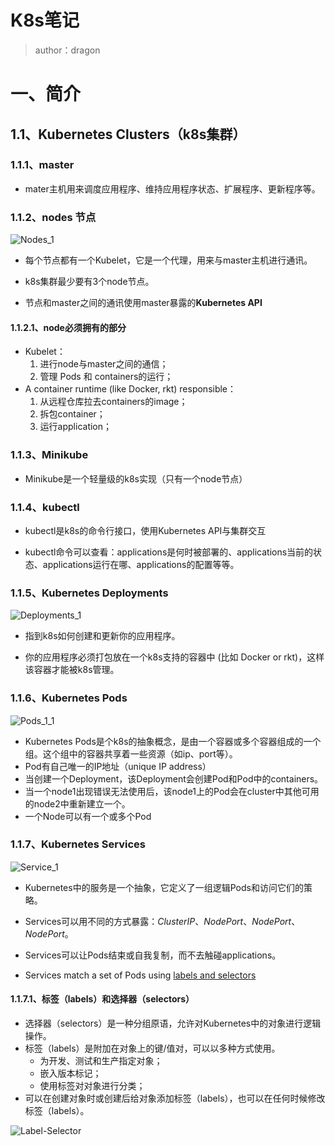 # K8s笔记



> author：dragon
>
> 



# 一、简介

## 1.1、Kubernetes Clusters（k8s集群）

### 1.1.1、master 

- mater主机用来调度应用程序、维持应用程序状态、扩展程序、更新程序等。



### 1.1.2、nodes 节点

![Nodes_1](./images/Nodes_1.png)

- 每个节点都有一个Kubelet，它是一个代理，用来与master主机进行通讯。

- k8s集群最少要有3个node节点。

- 节点和master之间的通讯使用master暴露的**Kubernetes API**

#### 1.1.2.1、node必须拥有的部分

- Kubelet：
  1. 进行node与master之间的通信；
  2. 管理 Pods 和 containers的运行；
- A container runtime (like Docker, rkt) responsible：
  1. 从远程仓库拉去containers的image；
  2. 拆包container；
  3. 运行application；



### 1.1.3、Minikube

- Minikube是一个轻量级的k8s实现（只有一个node节点）



### 1.1.4、kubectl

- kubectl是k8s的命令行接口，使用Kubernetes API与集群交互

- kubectl命令可以查看：applications是何时被部署的、applications当前的状态、applications运行在哪、applications的配置等等。



### 1.1.5、Kubernetes Deployments

![Deployments_1](./images/Deployments_1.png)

- 指到k8s如何创建和更新你的应用程序。

- 你的应用程序必须打包放在一个k8s支持的容器中 (比如 Docker or rkt)，这样该容器才能被k8s管理。



### 1.1.6、Kubernetes Pods

![Pods_1_1](./images/Pods_1.png)

- Kubernetes Pods是个k8s的抽象概念，是由一个容器或多个容器组成的一个组。这个组中的容器共享着一些资源（如ip、port等）。
- Pod有自己唯一的IP地址（unique IP address）
- 当创建一个Deployment，该Deployment会创建Pod和Pod中的containers。
- 当一个node1出现错误无法使用后，该node1上的Pod会在cluster中其他可用的node2中重新建立一个。
- 一个Node可以有一个或多个Pod



### 1.1.7、Kubernetes Services

![Service_1](./images/Service_1.png)

- Kubernetes中的服务是一个抽象，它定义了一组逻辑Pods和访问它们的策略。
- Services可以用不同的方式暴露：*ClusterIP*、*NodePort*、*NodePort*、*NodePort*。

- Services可以让Pods结束或自我复制，而不去触碰applications。
- Services match a set of Pods using [labels and selectors](https://kubernetes.io/docs/concepts/overview/working-with-objects/labels)

#### 1.1.7.1、标签（labels）和选择器（selectors）

- 选择器（selectors）是一种分组原语，允许对Kubernetes中的对象进行逻辑操作。
- 标签（labels）是附加在对象上的键/值对，可以以多种方式使用。
  - 为开发、测试和生产指定对象；
  - 嵌入版本标记；
  - 使用标签对对象进行分类；
- 可以在创建对象时或创建后给对象添加标签（labels），也可以在任何时候修改标签（labels）。

![Label-Selector](./images/Label-Selector.png)



